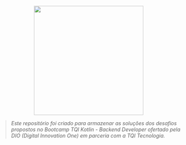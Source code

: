 <p align="center">
  <img width="300px" src="https://github.com/jhansenbarreto/bootcamp-dio-tqi/assets/13790608/13a82686-cf84-499d-8b2b-9beb8b17700a">
</p>

>*Este repositório foi criado para armazenar as soluções dos desafios propostos no Bootcamp TQI Kotlin - Backend Developer ofertado pela DIO (Digital Innovation One) em parceria com a TQI Tecnologia.*
